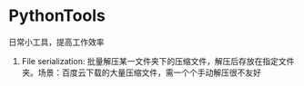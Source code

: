 # PythonTools
日常小工具，提高工作效率

1. File serialization: 批量解压某一文件夹下的压缩文件，解压后存放在指定文件夹。场景：百度云下载的大量压缩文件，需一个个手动解压很不友好
